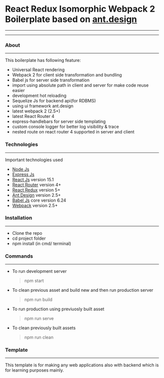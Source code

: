 # React Redux Isomorphic Webpack 2 Boilerplate based on [ant.design](https://ant.design)
----------
----------

### About
----------
This boilerplate has following feature:

 * Universal React rendering
 * Webpack 2 for client side transformation and bundling
 * Babel js for server side transformation
 * import using absolute path in client and server for make code reuse easier
 * development hot reloading
 * Sequelize Js for backend api(for RDBMS)
 * using ui framework ant.design
 * latest webpack 2 (2.5+)
 * latest React Router 4
 * express-handlebars for server side templating
 * custom console logger for better log visibility & trace
 * nested route on react router 4 supported in server and client

### Technologies
----------
Important technologies used
* [Node Js](https://nodejs.org/en/)
* [Express Js](https://expressjs.com/)
* [React Js](https://github.com/reactjs) version 15.1
* [React Router](https://github.com/ReactTraining/react-router) version 4+
* [React Redux](https://github.com/reactjs/react-redux) version 5+
* [Ant Design](https://ant.design) version 2.5+
* [Babel Js](https://babeljs.io/) core version 6.24
* [Webpack](https://webpack.js.org/) version 2.5+

### Installation
----------
* Clone the repo
* cd project folder
* npm install (in cmd/ terminal)

### Commands
----------
* To run development server 
	>npm start
* To clean previous asset and build new and then run production server
 	>npm run build
* To run production using previuosly built asset
 	>npm run serve
* To clean previously built assets
 	>npm run clean

### Template
----------
This template is for making any web applications also with backend which is for learning purposes mainly.

